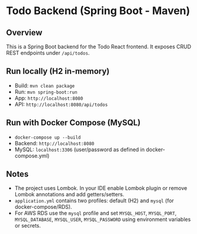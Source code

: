 # Todo Backend (Spring Boot - Maven)

## Overview
This is a Spring Boot backend for the Todo React frontend. It exposes CRUD REST endpoints under `/api/todos`.

## Run locally (H2 in-memory)
- Build: `mvn clean package`
- Run: `mvn spring-boot:run`
- App: `http://localhost:8080`
- API: `http://localhost:8080/api/todos`

## Run with Docker Compose (MySQL)
- `docker-compose up --build`
- Backend: `http://localhost:8080`
- MySQL: `localhost:3306` (user/password as defined in docker-compose.yml)

## Notes
- The project uses Lombok. In your IDE enable Lombok plugin or remove Lombok annotations and add getters/setters.
- `application.yml` contains two profiles: default (H2) and `mysql` (for docker-compose/RDS).
- For AWS RDS use the `mysql` profile and set `MYSQL_HOST`, `MYSQL_PORT`, `MYSQL_DATABASE`, `MYSQL_USER`, `MYSQL_PASSWORD` using environment variables or secrets.
